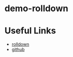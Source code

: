 # demo-rolldown

# Useful Links

- [rolldown](https://rolldown.rs/guide/)
- [github](https://github.com/rolldown/rolldown/tree/main)
